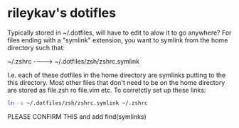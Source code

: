 # rileykav's dotifles

Typically stored in ~/.dotfiles, will have to edit to alow it to go anywhere?
For files ending with a "symlink" extension, you want to symlink from the home directory such that:

~/.zshrc ----> ~/.dotfiles/zsh/zshrc.symlink

I.e. each of these dotfiles in the home directory are symlinks putting to the this directory. Most other files that don't need to be on the home directory are stored as file.zsh ro file.vim etc.
To corretctly set up these links:

```zsh I'm a Code block
ln -s ~/.dotfiles/zsh/zshrc.symlink ~/.zshrc 
```
PLEASE CONFIRM THIS and add find(symlinks)
